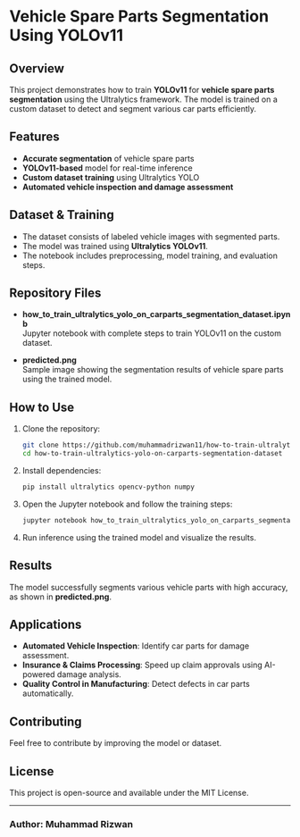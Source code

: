 # Vehicle Spare Parts Segmentation Using YOLOv11

## Overview
This project demonstrates how to train **YOLOv11** for **vehicle spare parts segmentation** using the Ultralytics framework. The model is trained on a custom dataset to detect and segment various car parts efficiently.

## Features
- **Accurate segmentation** of vehicle spare parts
- **YOLOv11-based** model for real-time inference
- **Custom dataset training** using Ultralytics YOLO
- **Automated vehicle inspection and damage assessment**

## Dataset & Training
- The dataset consists of labeled vehicle images with segmented parts.
- The model was trained using **Ultralytics YOLOv11**.
- The notebook includes preprocessing, model training, and evaluation steps.

## Repository Files
- **how_to_train_ultralytics_yolo_on_carparts_segmentation_dataset.ipynb**  
  Jupyter notebook with complete steps to train YOLOv11 on the custom dataset.

- **predicted.png**  
  Sample image showing the segmentation results of vehicle spare parts using the trained model.

## How to Use
1. Clone the repository:
   ```bash
   git clone https://github.com/muhammadrizwan11/how-to-train-ultralytics-yolo-on-carparts-segmentation-dataset.git
   cd how-to-train-ultralytics-yolo-on-carparts-segmentation-dataset
   ```
2. Install dependencies:
   ```bash
   pip install ultralytics opencv-python numpy
   ```
3. Open the Jupyter notebook and follow the training steps:
   ```bash
   jupyter notebook how_to_train_ultralytics_yolo_on_carparts_segmentation_dataset.ipynb
   ```
4. Run inference using the trained model and visualize the results.

## Results
The model successfully segments various vehicle parts with high accuracy, as shown in **predicted.png**.

## Applications
- **Automated Vehicle Inspection**: Identify car parts for damage assessment.
- **Insurance & Claims Processing**: Speed up claim approvals using AI-powered damage analysis.
- **Quality Control in Manufacturing**: Detect defects in car parts automatically.

## Contributing
Feel free to contribute by improving the model or dataset.

## License
This project is open-source and available under the MIT License.

---
### Author: Muhammad Rizwan

